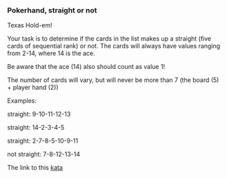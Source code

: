 ### Pokerhand, straight or not

Texas Hold-em!

Your task is to determine if the cards in the list makes up a straight (five cards of sequential rank) or not. The cards will always have values ranging from 2-14, where 14 is the ace.

Be aware that the ace (14) also should count as value 1!

The number of cards will vary, but will never be more than 7 (the board (5) + player hand (2))

Examples:

straight: 9-10-11-12-13

straight: 14-2-3-4-5

straight: 2-7-8-5-10-9-11

not straight: 7-8-12-13-14  

The link to this [kata](https://www.codewars.com/kata/582afcadac2d9baa0900054c)
